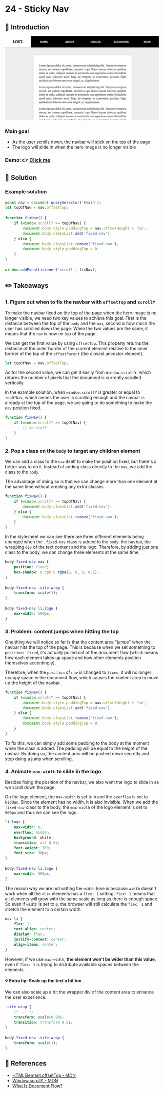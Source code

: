# 24 - Sticky Nav
## :eyes: Introduction

![](./screenshot_1.jpg)

### Main goal

- As the user scrolls down, the navbar will stick on the top of the page
- The logo will slide in when the hero image is no longer visible

### Demo: 👉 [Click me]() 

## :pushpin: Solution
### Example solution

```javascript
const nav = document.querySelector('#main');
let topOfNav = nav.offsetTop;

function fixNav() {
    if (window.scrollY >= topOfNav) {
        document.body.style.paddingTop = nav.offsetHeight + 'px';
        document.body.classList.add('fixed-nav');
    } else {
        document.body.classList.remove('fixed-nav');
        document.body.style.paddingTop = 0;
    }
}

window.addEventListener('scroll', fixNav);
```

## :pencil2: Takeaways

### 1. Figure out when to fix the navbar with `offsetTop` and `scrollY`
To make the navbar fixed on the top of the page when the hero image is no longer visible, we need two key values to achieve this goal. First is the distance between the top of the `body` and the `nav`, second is how much the user has scrolled down the page. When the two values are the same, it means that the `nav` is now on top of the page.

We can get the first value by using `offsetTop`. This property returns the distance of the outer border of the current element relative to the inner border of the top of the `offsetParent` (the closest ancestor element). 
```javascript
let topOfNav = nav.offsetTop;
```
As for the second value, we can get it easily from `Window.scrollY`, which returns the number of pixels that the document is currently scrolled vertically. 

In the example solution, when `window.scrollY` is greater or equal to `topOfNav`, which means the user is scrolling enough and the navbar is already at the top of the page, we are going to do something to make the `nav` position fixed.
```js
function fixNav() {
    if (window.scrollY >= topOfNav) {
        // do stuff
    }
}
```
### 2. Pop a class on the `body` to target any children element
We can add a class to the `nav` itself to make the position fixed, but there's a better way to do it. Instead of adding class directly to the `nav`, we add the class to the `body`.

The advantage of doing so is that we can change more than one element at the same time without creating any extra classes.
```js
function fixNav() {
    if (window.scrollY >= topOfNav) {
        document.body.classList.add('fixed-nav');
    } else {
        document.body.classList.remove('fixed-nav');
    }
}
```
In the stylesheet we can see there are three different elements being changed when the `.fixed-nav` class is added to the `body`: the navbar, the wrapping `div` of the text content and the logo. Therefore, by adding just one class to the body, we can change three elements at the same time.
```css
body.fixed-nav nav {
    position: fixed;
    box-shadow: 0 5px 0 rgba(0, 0, 0, 0.1);
}

body.fixed-nav .site-wrap {
    transform: scale(1);
}

body.fixed-nav li.logo {
    max-width: 500px;
}
```
### 3. Problem: content jumps when hitting the top

One thing we will notice so far is that the content area "jumps" when the navbar hits the top of the page. This is because when we set something to `position: fixed`, it's actually pulled out of the document flow (which means how each element takes up space and how other elements position themselves accordingly).

Therefore, when the `position` of `nav` is changed to `fixed`, it will no longer occupy space in the document flow, which causes the content area to move up the height of the navbar.  
```js
function fixNav() {
    if (window.scrollY >= topOfNav) {
        document.body.style.paddingTop = nav.offsetHeight + 'px';
        document.body.classList.add('fixed-nav');
    } else {
        document.body.classList.remove('fixed-nav');
        document.body.style.paddingTop = 0;
    }
}
```
To fix this, we can simply add some padding to the body at the moment when the class is added. The padding will be equal to the height of the navbar. By doing so, the content area will be pushed down secretly and stop doing a jump when scrolling.

### 4. Animate `max-width` to slide in the logo
Besides fixing the position of the navbar, we also want the logo to slide in as we scroll down the page. 

On the logo element, the `max-width` is set to `0` and the `overflow` is set to `hidden`. Since the element has no width, it is also invisible. When we add the `fixed-nav` class to the body, the `max-width` of the logo element is set to `500px` and thus we can see the logo. 
```css
li.logo {
    max-width: 0;
    overflow: hidden;
    background: white;
    transition: all 0.5s;
    font-weight: 700;
    font-size: 30px;
}

body.fixed-nav li.logo {
    max-width: 500px;
}
```
The reason why we are not setting the `width` here is because `width` doesn't work when all the `<li>` elements has a `flex: 1` setting. `flex: 1` means that all elements will grow with the same scale as long as there is enough space. So even if `width` is set to `0`, the browser will still calculate the `flex: 1` and stretch the element to a certain width.  
```css
nav li {
    flex: 1;
    text-align: center;
    display: flex;
    justify-content: center;
    align-items: center;
}
```
However, if we use `max-width`, **the element won't be wider than this value**, even if `flex: 1` is trying to distribute available spaces between the elements.


#### 💡 Extra tip: Scale up the text a bit too 
We can also scale up a bit the wrapper div of the content area to enhance the user experience. 
```css
.site-wrap {
    /* ... */
    transform: scale(0.98);
    transition: transform 0.5s;
}

body.fixed-nav .site-wrap {
    transform: scale(1);
}
```

## :book: References
* [HTMLElement.offsetTop - MDN](https://developer.mozilla.org/en-US/docs/Web/API/HTMLElement/offsetTop)
* [Window.scrollY - MDN](https://developer.mozilla.org/en-US/docs/Web/API/Window/scrollY)
* [What Is Document Flow? ](https://soulandwolf.com.au/blog/what-is-document-flow/)